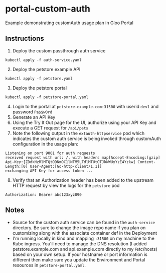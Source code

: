 # portal-custom-auth
Example demonstrating customAuth usage plan in Gloo Portal

## Instructions
1. Deploy the custom passthrough auth service
```
kubectl apply -f auth-service.yaml
```
2. Deploy the petstore example API
```
kubectl apply -f petstore.yaml
```
3. Deploy the petstore portal
```
kubectl apply -f petstore-portal.yaml
```
4. Login to the portal at ```petstore.example.com:31500``` with userid ```dev1``` and password ```Pa$$w0rd```
5. Generate an API Key
6. Using the Try It Out page for the UI, authorize using your API Key and execute a GET request for ```/api/pets```
7. Note the following output in the ```extauth-httpservice``` pod which indicates the custom auth service is being invoked through customAuth configuration in the usage plan:
```
Listening on port 9001 for auth requests
received request with url: /, with headers map[Accept-Encoding:[gzip] Api-Key:[ZDdkNzRlMTQtODNmOC1lNTM5LTdlMTUtOTJkNWUyYzE4Yzkw] Content-Length:[0] User-Agent:[Go-http-client/1.1]]
exchanging API Key for access token ...
```
8. Verify that an Authorization header has been added to the upstream HTTP request by view the logs for the ```petstore``` pod
```
Authorization: Bearer abc123xyz890
```

## Notes
- Source for the custom auth service can be found in the ```auth-service``` directory. Be sure to change the image repo name if you plan on customizing along with the associate container def in the Deployment
- I'm running locally in kind and mapping ```:31500``` on my machine to the Kube ingress. You'll need to manage the DNS resolution (I added petstore.example.com and api.example.com directly to my /etc/hosts) based on your own setup. If your hostname or port information is different then make sure you update the Environment and Portal resources in ```petstore-portal.yaml```.
